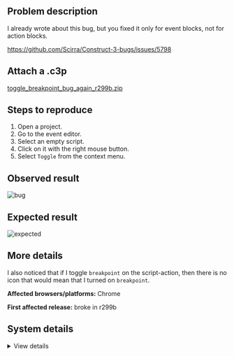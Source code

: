 ## Problem description

I already wrote about this bug, but you fixed it only for event blocks, not for action blocks.

https://github.com/Scirra/Construct-3-bugs/issues/5798

## Attach a .c3p

[toggle_breakpoint_bug_again_r299b.zip](https://github.com/WilsonPercival/WilsonPercival/files/8957424/toggle_breakpoint_bug_again_r299b.zip)

## Steps to reproduce

1. Open a project.
2. Go to the event editor.
3. Select an empty script.
4. Click on it with the right mouse button.
5. Select `Toggle` from the context menu.

## Observed result

![bug](https://user-images.githubusercontent.com/91274932/175028106-60e05e3c-8687-46bb-a8cf-a5d5e3b641e0.png)

## Expected result

![expected](https://user-images.githubusercontent.com/91274932/175028116-1c5714b1-88d0-4936-8e92-ccb2344a2140.png)

## More details

I also noticed that if I toggle `breakpoint` on the script-action, then there is no icon that would mean that I turned on `breakpoint`.

**Affected browsers/platforms:** Chrome

**First affected release:** broke in r299b

## System details

<details><summary>View details</summary>

Platform information
Product: Construct 3 r299 (beta)
Browser: Chrome 102.0.5005.115
Browser engine: Chromium
Context: browser
Operating system: Windows NT 0.1.0
Device type: desktop
Device pixel ratio: 1
Logical CPU cores: 2
Approx. device memory: 4 GB
User agent: Mozilla/5.0 (Windows NT 6.1; Win64; x64) AppleWebKit/537.36 (KHTML, like Gecko) Chrome/102.0.0.0 Safari/537.36
Language setting: en-US

Local storage
Storage quota (approx): 59 gb
Storage usage (approx): 231 mb (0.4%)
Persistant storage: No

Browser support notes
This list contains missing features that are not required, but could improve performance or user experience if supported.

UI effects are disabled in settings.
WebGL 2+ is not supported. Rendering quality and features may be affected.
WebGL information
Version string: WebGL 1.0 (OpenGL ES 2.0 Chromium)
Numeric version: 1
Supports NPOT textures: partial
Supports GPU profiling: no
Supports highp precision: yes
Vendor: Google Inc. (Intel)
Renderer: ANGLE (Intel, Intel(R) HD Graphics Direct3D9Ex vs_3_0 ps_3_0, igdumdim64.dll)
Major performance caveat: no
Maximum texture size: 8192
Point size range: 1 to 256
Extensions:

ANGLE_instanced_arrays
EXT_blend_minmax
EXT_color_buffer_half_float
EXT_float_blend
EXT_frag_depth
EXT_shader_texture_lod
EXT_texture_filter_anisotropic
WEBKIT_EXT_texture_filter_anisotropic
EXT_sRGB
KHR_parallel_shader_compile
OES_element_index_uint
OES_standard_derivatives
OES_texture_float
OES_texture_float_linear
OES_texture_half_float
OES_texture_half_float_linear
OES_vertex_array_object
WEBGL_color_buffer_float
WEBGL_compressed_texture_s3tc
WEBKIT_WEBGL_compressed_texture_s3tc
WEBGL_compressed_texture_s3tc_srgb
WEBGL_debug_renderer_info
WEBGL_debug_shaders
WEBGL_depth_texture
WEBKIT_WEBGL_depth_texture
WEBGL_lose_context
WEBKIT_WEBGL_lose_context
WEBGL_multi_draw
Audio information
System sample rate: 48000 Hz
Output channels: 2
Output interpretation: speakers
Supported decode formats:

WebM Opus (audio/webm; codecs=opus)
Ogg Opus (audio/ogg; codecs=opus)
WebM Vorbis (audio/webm; codecs=vorbis)
Ogg Vorbis (audio/ogg; codecs=vorbis)
MPEG-4 AAC (audio/mp4; codecs=mp4a.40.5)
MP3 (audio/mpeg)
FLAC (audio/flac)
PCM WAV (audio/wav; codecs=1)
Supported encode formats:

WebM Opus (audio/webm; codecs=opus)
Video information
Supported decode formats:

WebM AV1 (video/webm; codecs=av01.0.00M.08)
MP4 AV1 (video/mp4; codecs=av01.0.00M.08)
WebM VP9 (video/webm; codecs=vp9)
WebM VP8 (video/webm; codecs=vp8)
Ogg Theora (video/ogg; codecs=theora)
H.264 (video/mp4; codecs=avc1.42E01E)
Supported encode formats:

WebM VP9 (video/webm; codecs=vp9)
WebM VP8 (video/webm; codecs=vp8)

</details>
